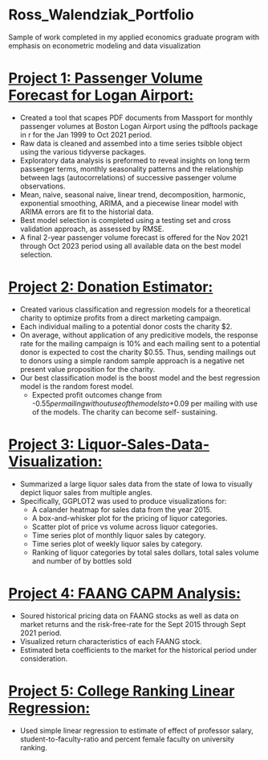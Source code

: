# Ross_Walendziak_Portfolio
Sample of work completed in my applied economics graduate program with emphasis on econometric modeling and data visualization

# [Project 1: Passenger Volume Forecast for Logan Airport:](https://github.com/ross-walendziak/Passenger-Forecast)
* Created a tool that scapes PDF documents from Massport for monthly passenger volumes at Boston Logan Airport using the pdftools package in r for the Jan 1999 to Oct 2021 period.
* Raw data is cleaned and assembed into a time series tsibble object using the various tidyverse packages.
* Exploratory data analysis is preformed to reveal insights on long term passenger terms, monthly seasonality patterns and the relationship between lags (autocorrelations) of successive passenger volume observations.
* Mean, naive, seasonal naive, linear trend, decomposition, harmonic, exponential smoothing, ARIMA, and a piecewise linear model with ARIMA errors are fit to the historial data.
* Best model selection is completed using a testing set and cross validation approach, as assessed by RMSE.
* A final 2-year passenger volume forecast is offered for the Nov 2021 through Oct 2023 period using all available data on the best model selection.

# [Project 2: Donation Estimator:](https://github.com/ross-walendziak/Clarity-in-Charity)
* Created various classification and regression models for a theoretical charity to optimize profits from a direct marketing campaign.
* Each individual mailing to a potential donor costs the charity $2.
* On average, without application of any predicitive models, the response rate for the mailing campaign is 10% and each mailing sent to a potential donor is expected       to cost the charity $0.55. Thus, sending mailings out to donors using a simple random sample approach is a negative net present value proposition for the charity.
* Our best classification model is the boost model and the best regression model is the random forest model.  
  * Expected profit outcomes change from -$0.55 per mailing without use of the models to +$0.09 per mailing with use of the models. The charity can become self-               sustaining.

# [Project 3: Liquor-Sales-Data-Visualization:](https://github.com/ross-walendziak/Liquor-Sales-Data-Visualization)
* Summarized a large liquor sales data from the state of Iowa to visually depict liquor sales from multiple angles.
* Specifically, GGPLOT2 was used to produce visualizations for:
    * A calander heatmap for sales data from the year 2015.
    * A box-and-whisker plot for the pricing of liquor categories.
    * Scatter plot of price vs volume across liquor categories.
    * Time series plot of monthly liquor sales by category.
    * Time series plot of weekly liquor sales by category.
    * Ranking of liquor categories by total sales dollars, total sales volume and number of by bottles sold

# [Project 4: FAANG CAPM Analysis:](https://github.com/ross-walendziak/FAANG-CAPM-Analysis)
* Soured historical pricing data on FAANG stocks as well as data on market returns and the risk-free-rate for the Sept 2015 through Sept 2021 period.
* Visualized return characteristics of each FAANG stock.
* Estimated beta coefficients to the market for the historical period under consideration.

# [Project 5: College Ranking Linear Regression:](https://github.com/ross-walendziak/College-Ranking-Linear-Regression)
* Used simple linear regression to estimate of effect of professor salary, student-to-faculty-ratio and percent female faculty on university ranking.
